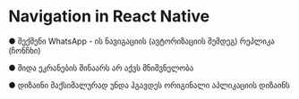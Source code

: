 # Navigation in React Native

● შექმენი WhatsApp - ის ნავიგაციის
(ავტორიზაციის შემდეგ) რეპლიკა (ჩონჩხი)

● შიდა ეკრანების შინაარს არ აქვს
მნიშვნელობა

● დიზაინი მაქსიმალურად უნდა ჰგავდეს
ორიგინალი აპლიკაციის დიზაინს
